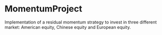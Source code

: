 # MomentumProject
Implementation of a residual momentum strategy to invest in three different market: American equity, Chinese equity and European equity.

